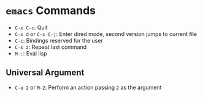 # `emacs` Commands

- `C-x C-c`: Quit
- `C-x d` or `C-x C-j`: Enter dired mode, second version jumps to current file
- `C-c`: Bindings reserved for the user
- `C-x z`: Repeat last command
- `M-:`: Eval lisp

## Universal Argument

- `C-u 2` or `M-2`: Perform an action passing `2` as the argument

